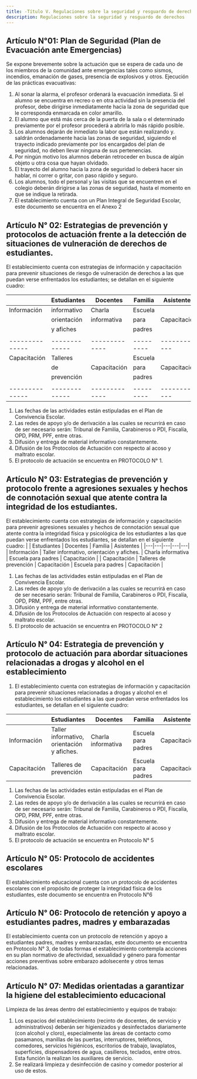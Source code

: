 ```yaml
---
title: -Título V. Regulaciones sobre la seguridad y resguardo de derechos.
description: Regulaciones sobre la seguridad y resguardo de derechos
---
```

## Artículo N°01: Plan de Seguridad (Plan de Evacuación ante Emergencias) 
Se expone brevemente sobre la actuación que se espera de cada uno de los miembros de la comunidad ante emergencias tales como sismos, incendios, emanación de gases, presencia de explosivos y otros. Ejecución de las prácticas evacuativas: 
1. Al sonar la alarma, el profesor ordenará la evacuación inmediata. Si el alumno se encuentra en recreo o en otra actividad sin la presencia del profesor, debe dirigirse inmediatamente hacia la zona de seguridad que le corresponda enmarcada en color amarillo. 
2. El alumno que está más cerca de la puerta de la sala o el determinado previamente por el profesor procederá a abrirla lo más rápido posible. 
3. Los alumnos dejarán de inmediato la labor que están realizando y. 
saldrán ordenadamente hacia las zonas de seguridad, siguiendo el trayecto indicado previamente por los encargados del plan de seguridad, no deben llevar ninguna de sus pertenencias. 
4. Por ningún motivo los alumnos deberán retroceder en busca de algún objeto u otra cosa que hayan olvidado. 
5. El trayecto del alumno hacia la zona de seguridad lo deberá hacer sin hablar, ni correr o gritar, con paso rápido y seguro. 
6. Los alumnos, todo el personal y las visitas que se encuentren en el colegio deberán dirigirse a las zonas de seguridad, hasta el momento en que se indique la retirada. 
7. El establecimiento cuenta con un Plan Integral de Seguridad Escolar, este documento se encuentra en el Anexo 2 
## Artículo N° 02: Estrategias de prevención y protocolos de actuación frente a la detección de situaciones de vulneración de derechos de estudiantes. 
El establecimiento cuenta con estrategias de información y capacitación para prevenir situaciones de riesgo de vulneración de derechos a las que puedan verse enfrentados los estudiantes; se detallan en el siguiente cuadro: 

|              | Estudiantes |  Docentes   | Familia | Asistentes |
|--------------|-------------|-------------|---------|------------|
| Información  | informativo |   Charla    | Escuela |            |
|              | orientación | informativa |   para  |Capacitación|
|              |  y afiches  |             |  padres |            |
|              |             |             |         |            |
|--------------|-------------|-------------|---------|------------|
| Capacitación |  Talleres   |             | Escuela |            |
|              |     de      |Capacitación |   para  |Capacitación|
|              | prevención  |             |  padres |            |
|              |             |             |         |            |
|--------------|-------------|-------------|---------|------------|  

1. Las fechas de las actividades están estipuladas en el Plan de Convivencia Escolar. 
2. Las redes de apoyo y/o de derivación a las cuales se recurrirá en caso de ser necesario serán: Tribunal de Familia, Carabineros o PDI, Fiscalía, OPD, PRM, PPF, entre otras. 
3. Difusión y entrega de material informativo constantemente. 
4. Difusión de los Protocolos de Actuación con respecto al acoso y maltrato escolar. 
5. El protocolo de actuación se encuentra en PROTOCOLO N° 1.

 ## Artículo N° 03: Estrategias de prevención y protocolo frente a agresiones sexuales y hechos de connotación sexual que atente contra la integridad de los estudiantes.
El establecimiento cuenta con estrategias de información y capacitación para prevenir agresiones sexuales y hechos de connotación sexual que atente contra la integridad física y psicológica de los estudiantes a las que puedan verse enfrentados los estudiantes, se detallan en el siguiente cuadro:
|  | Estudiantes | Docentes | Familia | Asistentes |
|---|---|---|---|---|
| Información | Taller informativo, orientación y afiches. | Charla informativa | Escuela para padres | Capacitación |
| Capacitación | Talleres de prevención | Capacitación | Escuela para padres | Capacitación |
1. Las fechas de las actividades están estipuladas en el Plan de Convivencia Escolar.
2. Las redes de apoyo y/o de derivación a las cuales se recurrirá en caso de ser necesario serán:
Tribunal de Familia, Carabineros o PDI, Fiscalía, OPD, PRM, PPF, entre otras.
3. Difusión y entrega de material informativo constantemente.
4. Difusión de los Protocolos de Actuación con respecto al acoso y maltrato escolar.
5. El protocolo de actuación se encuentra en PROTOCOLO N° 2

## Artículo N° 04: Estrategia de prevención y protocolo de actuación para abordar situaciones relacionadas a drogas y alcohol en el establecimiento
1. El establecimiento cuenta con estrategias de información y capacitación para prevenir situaciones relacionadas a drogas y alcohol en el establecimiento los estudiantes a las que puedan verse enfrentados los estudiantes, se detallan en el siguiente cuadro:

|  | Estudiantes | Docentes | Familia | Asistentes |
|---|---|---|---|---|
| Información | Taller informativo, orientación y afiches. | Charla informativa | Escuela para padres | Capacitación |
| Capacitación | Talleres de prevención | Capacitación | Escuela para padres | Capacitación |
1. Las fechas de las actividades están estipuladas en el Plan de Convivencia Escolar.
2. Las redes de apoyo y/o de derivación a las cuales se recurrirá en caso de ser necesario serán: Tribunal de Familia, Carabineros o PDI, Fiscalía, OPD, PRM, PPF, entre otras.
3. Difusión y entrega de material informativo constantemente.
4. Difusión de los Protocolos de Actuación con respecto al acoso y maltrato escolar.
5. El protocolo de actuación se encuentra en Protocolo N° 5
## Artículo N° 05: Protocolo de accidentes escolares
El establecimiento educacional cuenta con un protocolo de accidentes escolares con el propósito de proteger la integridad física de los estudiantes, este documento se encuentra en Protocolo N°6
## Artículo N° 06: Protocolo de retención y apoyo a estudiantes padres, madres y embarazadas
El establecimiento cuenta con un protocolo de retención y apoyo a estudiantes padres, madres y embarazadas, este documento se encuentra en Protocolo N° 3, de todas formas el establecimiento contempla acciones en su plan normativo de afectividad, sexualidad y género para fomentar acciones preventivas sobre embarazo adolsecente y otros temas relacionadas.
## Artículo N° 07: Medidas orientadas a garantizar la higiene del establecimiento educacional
Limpieza de las áreas dentro del establecimiento y equipos de trabajo:
1. Los espacios del establecimiento (recinto de docentes, de servicio y administrativos) deberán ser higienizados y desinfectados diariamente (con alcohol y cloro), especialmente las áreas de contacto como pasamanos, manillas de las puertas, interruptores, teléfonos, comedores, servicios higiénicos, escritorios de trabajo, lavaplatos, superficies, dispensadores de agua, casilleros, teclados, entre otros. Esta función la realizan los auxiliares de servicio.
2. Se realizará limpieza y desinfección de casino y comedor posterior al uso de estos.